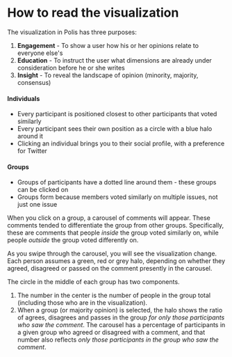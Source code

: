 # How to read the visualization

The visualization in Polis has three purposes:

1. **Engagement** - To show a user how his or her opinions relate to everyone else's
2. **Education** - To instruct the user what dimensions are already under consideration before he or she writes
3. **Insight** - To reveal the landscape of opinion (minority, majority, consensus)

#### Individuals

* Every participant is positioned closest to other participants that voted similarly
* Every participant sees their own position as a circle with a blue halo around it
* Clicking an individual brings you to their social profile, with a preference for Twitter

#### Groups

* Groups of participants have a dotted line around them - these groups can be clicked on
* Groups form because members voted similarly on multiple issues, not just one issue


When you click on a group, a carousel of comments will appear. These comments tended to differentiate the group from other groups. Specifically, these are comments that people *inside* the group voted similarly on, while people *outside* the group voted differently on.

As you swipe through the carousel, you will see the visualization change. Each person assumes a green, red or grey halo, depending on whether they agreed, disagreed or passed on the comment presently in the carousel.

The circle in the middle of each group has two components.
1. The number in the center is the number of people in the group total (including those who are in the visualization).
2. When a group (or majority opinion) is selected, the halo shows the ratio of agrees, disagrees and passes in the group *for only those participants who saw the comment*. The carousel has a percentage of participants in a given group who agreed or disagreed with a comment, and that number also reflects *only those participants in the group who saw the comment*.
